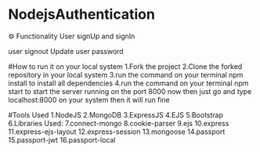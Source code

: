 # NodejsAuthentication

⚙️ Functionality
User signUp and signIn

user signout
Update user password

#How to run it on your local system
1.Fork the project
2.Clone the forked repository in your local system
3.run the command on your terminal npm install to install all dependencies
4.run the command on your terminal npm start to start the server running on the port 8000
now then just go and type localhost:8000 on your system then it will run fine

#Tools Used
1.NodeJS
2.MongoDB
3.ExpressJS
4.EJS
5.Bootstrap
6.Libraries Used:
7.connect-mongo
8.cookie-parser
9.ejs
10.express
11.express-ejs-layout
12.express-session
13.mongoose
14.passport
15.passport-jwt
16.passport-local

